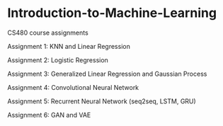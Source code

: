 # Introduction-to-Machine-Learning
CS480 course assignments

Assignment 1: KNN and Linear Regression

Assignment 2: Logistic Regression

Assignment 3: Generalized Linear Regression and Gaussian Process

Assignment 4: Convolutional Neural Network

Assignment 5: Recurrent Neural Network (seq2seq, LSTM, GRU)

Assignment 6: GAN and VAE
